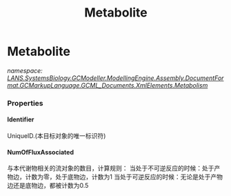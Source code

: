 ﻿---
title: Metabolite
---

# Metabolite
_namespace: [LANS.SystemsBiology.GCModeller.ModellingEngine.Assembly.DocumentFormat.GCMarkupLanguage.GCML_Documents.XmlElements.Metabolism](N-LANS.SystemsBiology.GCModeller.ModellingEngine.Assembly.DocumentFormat.GCMarkupLanguage.GCML_Documents.XmlElements.Metabolism.html)_






### Properties

#### Identifier
UniqueID.(本目标对象的唯一标识符)
#### NumOfFluxAssociated
与本代谢物相关的流对象的数目，计算规则：
 当处于不可逆反应的时候：处于产物边，计数为零，处于底物边，计数为1
 当处于可逆反应的时候：无论是处于产物边还是底物边，都被计数为0.5
